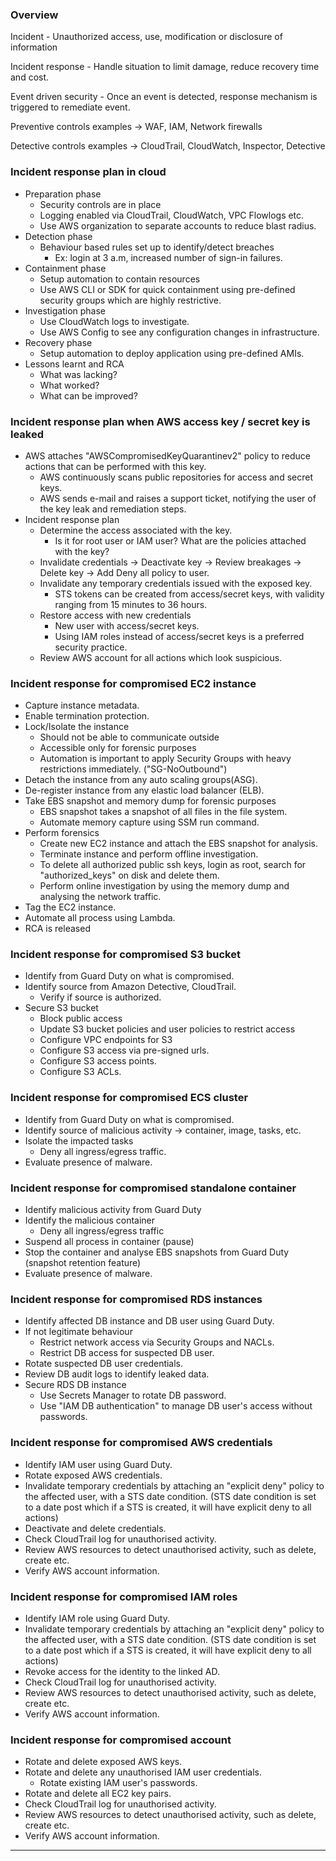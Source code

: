### Overview

Incident - Unauthorized access, use, modification or disclosure of information

Incident response - Handle situation to limit damage, reduce recovery time and cost.

Event driven security - Once an event is detected, response mechanism is triggered to remediate event.

Preventive controls examples -> WAF, IAM, Network firewalls

Detective controls examples -> CloudTrail, CloudWatch, Inspector, Detective

### Incident response plan in cloud

- Preparation phase
	- Security controls are in place
	- Logging enabled via CloudTrail, CloudWatch, VPC Flowlogs etc.
	- Use AWS organization to separate accounts to reduce blast radius.
- Detection phase
	- Behaviour based rules set up to identify/detect breaches
		- Ex: login at 3 a.m, increased number of sign-in failures.
- Containment phase
	- Setup automation to contain resources
	- Use AWS CLI or SDK for quick containment using pre-defined security groups which are highly restrictive.
- Investigation phase
	- Use CloudWatch logs to investigate.
	- Use AWS Config to see any configuration changes in infrastructure.
- Recovery phase
	- Setup automation to deploy application using pre-defined AMIs.
- Lessons learnt and RCA
	- What was lacking?
	- What worked?
	- What can be improved?

### Incident response plan when AWS access key / secret key is leaked

- AWS attaches "AWSCompromisedKeyQuarantinev2" policy to reduce actions that can be performed with this key.
	- AWS continuously scans public repositories for access and secret keys.
	- AWS sends e-mail and raises a support ticket, notifying the user of the key leak and remediation steps.
- Incident response plan
	- Determine the access associated with the key.
		- Is it for root user or IAM user? What are the policies attached with the key?
	- Invalidate credentials -> Deactivate key -> Review breakages -> Delete key -> Add Deny all policy to user.
	- Invalidate any temporary credentials issued with the exposed key.
		- STS tokens can be created from access/secret keys, with validity ranging from 15 minutes to 36 hours.
	- Restore access with new credentials
		- New user with access/secret keys.
		- Using IAM roles instead of access/secret keys is a preferred security practice.
	- Review AWS account for all actions which look suspicious.

### Incident response for compromised EC2 instance

- Capture instance metadata.
- Enable termination protection.
- Lock/Isolate the instance
	- Should not be able to communicate outside
	- Accessible only for forensic purposes
	- Automation is important to apply Security Groups with heavy restrictions immediately. ("SG-NoOutbound")
- Detach the instance from any auto scaling groups(ASG).
- De-register instance from any elastic load balancer (ELB).
- Take EBS snapshot and memory dump for forensic purposes
	- EBS snapshot takes a snapshot of all files in the file system.
	- Automate memory capture using SSM run command.
- Perform forensics
	- Create new EC2 instance and attach the EBS snapshot for analysis.
	- Terminate instance and perform offline investigation.
	- To delete all authorized public ssh keys, login as root, search for "authorized_keys" on disk and delete them.
	- Perform online investigation by using the memory dump and analysing the network traffic.
- Tag the EC2 instance.
- Automate all process using Lambda.
- RCA is released

### Incident response for compromised S3 bucket

- Identify from Guard Duty on what is compromised.
- Identify source from Amazon Detective, CloudTrail.
	- Verify if source is authorized.
- Secure S3 bucket
	- Block public access
	- Update S3 bucket policies and user policies to restrict access
	- Configure VPC endpoints for S3
	- Configure S3 access via pre-signed urls.
	- Configure S3 access points.
	- Configure S3 ACLs.

### Incident response for compromised ECS cluster

- Identify from Guard Duty on what is compromised.
- Identify source of malicious activity -> container, image, tasks, etc.
- Isolate the impacted tasks
	- Deny all ingress/egress traffic.
- Evaluate presence of malware.

### Incident response for compromised standalone container

- Identify malicious activity from Guard Duty
- Identify the malicious container
	- Deny all ingress/egress traffic
- Suspend all process in container (pause)
- Stop the container and analyse EBS snapshots from Guard Duty (snapshot retention feature)
- Evaluate presence of malware.

### Incident response for compromised RDS instances

- Identify affected DB instance and DB user using Guard Duty.
- If not legitimate behaviour
	- Restrict network access via Security Groups and NACLs.
	- Restrict DB access for suspected DB user.
- Rotate suspected DB user credentials.
- Review DB audit logs to identify leaked data.
- Secure RDS DB instance
	- Use Secrets Manager to rotate DB password.
	- Use "IAM DB authentication" to manage DB user's access without passwords.

### Incident response for compromised AWS credentials

- Identify IAM user using Guard Duty.
- Rotate exposed AWS credentials.
- Invalidate temporary credentials by attaching an "explicit deny" policy to the affected user, with a STS date condition. (STS date condition is set to a date post which if a STS is created, it will have explicit deny to all actions)
- Deactivate and delete credentials.
- Check CloudTrail log for unauthorised activity.
- Review AWS resources to detect unauthorised activity, such as delete, create etc.
- Verify AWS account information.

### Incident response for compromised IAM roles

- Identify IAM role using Guard Duty.
- Invalidate temporary credentials by attaching an "explicit deny" policy to the affected user, with a STS date condition. (STS date condition is set to a date post which if a STS is created, it will have explicit deny to all actions)
- Revoke access for the identity to the linked AD.
- Check CloudTrail log for unauthorised activity.
- Review AWS resources to detect unauthorised activity, such as delete, create etc.
- Verify AWS account information.

### Incident response for compromised account

- Rotate and delete exposed AWS keys.
- Rotate and delete any unauthorised IAM user credentials.
	- Rotate existing IAM user's passwords.
- Rotate and delete all EC2 key pairs.
- Check CloudTrail log for unauthorised activity.
- Review AWS resources to detect unauthorised activity, such as delete, create etc.
- Verify AWS account information.


---
